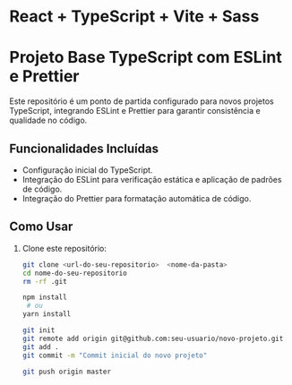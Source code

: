 # React + TypeScript + Vite + Sass

# Projeto Base TypeScript com ESLint e Prettier

Este repositório é um ponto de partida configurado para novos projetos TypeScript, integrando ESLint e Prettier para garantir consistência e qualidade no código.

## Funcionalidades Incluídas

- Configuração inicial do TypeScript.
- Integração do ESLint para verificação estática e aplicação de padrões de código.
- Integração do Prettier para formatação automática de código.

## Como Usar

1. Clone este repositório:

   ```bash
   git clone <url-do-seu-repositorio>  <nome-da-pasta>
   cd nome-do-seu-repositorio
   rm -rf .git

   npm install
    # ou
   yarn install

   git init
   git remote add origin git@github.com:seu-usuario/novo-projeto.git
   git add .
   git commit -m "Commit inicial do novo projeto"

   git push origin master


   ```

